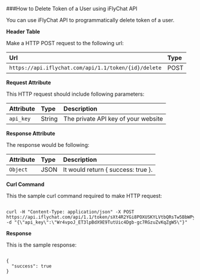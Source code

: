 ###How to Delete Token of a User using iFlyChat API

You can use iFlyChat API to programmatically delete token of a user.

**Header Table**

Make a HTTP POST request to the following url:

| Url        | Type           |
| :------------- |:------------- |
| `https://api.iflychat.com/api/1.1/token/{id}/delete` | POST |

**Request Attribute**

This HTTP request should include following parameters:

| Attribute        | Type          | Description |
| :------------- |:------------- | :-------------|
| `api_key` | String | The private API key of your website |

**Response Attribute**

The response would be following:

| Attribute        | Type          | Description |
| :------------- |:------------- | :-------------|
| `Object` | JSON | It would return { success: true }. |

**Curl Command**

This the sample curl command required to make HTTP request:

~~~

curl -H "Content-Type: application/json" -X POST https://api.iflychat.com/api/1.1/token/sXt4R2YGi8POXUSKYLVtbQRsTw5BbWPyJNqaCbvwPhXVcDMVc6Oc52J8K01452852181691WfByfYhrtlaVGKAngexwIDPUIoIG6ePAJPhZSr8XACwqUrQS7xcm1IPpV/delete -d "{\"api_key\":\"Wr4vpoJ_ET3lpBdX9E9TutUic4Dgb-gc7RGzuZvKqZgW5\"}"

~~~

**Response**

This is the sample response:

~~~

{
  "success": true
}

~~~


